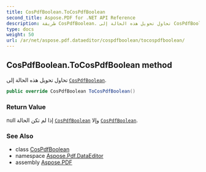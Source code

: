 ```yaml
---
title: CosPdfBoolean.ToCosPdfBoolean
second_title: Aspose.PDF for .NET API Reference
description: طريقة CosPdfBoolean. تحاول تحويل هذه الحالة إلى CosPdfBoolean
type: docs
weight: 50
url: /ar/net/aspose.pdf.dataeditor/cospdfboolean/tocospdfboolean/
---
```

## CosPdfBoolean.ToCosPdfBoolean method

تحاول تحويل هذه الحالة إلى [`CosPdfBoolean`](../).

```csharp
public override CosPdfBoolean ToCosPdfBoolean()
```

### Return Value

null إذا لم تكن الحالة [`CosPdfBoolean`](../) وإلا [`CosPdfBoolean`](../).

### See Also

* class [CosPdfBoolean](../)
* namespace [Aspose.Pdf.DataEditor](../../../aspose.pdf.dataeditor/)
* assembly [Aspose.PDF](../../../)
